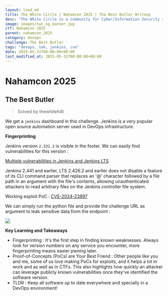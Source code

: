 ```yaml
---
layout: load_md
title: The White Circle | Nahamcon 2025 | The Best Butler Writeup
desc: "The White Circle is a community for Cyber/Information Security students, enthusiasts and professionals. You can discuss anything related to Security, share your knowledge with others, get help when you need it and proceed further in your journey with amazing people from all over the world."
image: images/twc_og_banner.jpg
ctf: Nahamcon 2025
parent: nahamcon_2025
category: devops
challenge: The Best Butler
tags: "devops, twh, jenkins, cve"
date: 2025-05-31T00:00:00+00:00
last_modified_at: 2025-05-31T00:00:00+00:00
---
```


<h1 class="heading card-title white-text">Nahamcon 2025</h1>

## The Best Butler
> Solved by thewhiteh4t

We get a `jenkins` dashboard in this challenge. Jenkins is a very popular open source automation server used in DevOps infrastructure.

**Fingerprinting**

Jenkins version `2.332.2` is visible in the footer. We can easily find vulnerabilities for this version :

[Multiple vulnerabilities in Jenkins and Jenkins LTS](https://www.cybersecurity-help.cz/vdb/SB2024012513)

Jenkins 2.441 and earlier, LTS 2.426.2 and earlier does not disable a feature of its CLI command parser that replaces an '@' character followed by a file path in an argument with the file's contents, allowing unauthenticated attackers to read arbitrary files on the Jenkins controller file system.

Working exploit PoC : [CVE-2024-23897](https://github.com/godylockz/CVE-2024-23897/blob/main/jenkins_fileread.py)

We can simply run the python file and provide the challenge URL as argument to leak sensitive data from the endpoint : 


![](https://i.imgur.com/72LjOp1.png)


**Key Learning and Takeaways**


- Fingerprinting : It's the first step in finding known weaknesses. Always look for version numbers on any service you encounter, more fingerprinting means easier pwning later.
- Proof-of-Concepts (PoCs) are Your Best Friend : Other people like you and me, some of us love making PoCs for exploits, and it helps a lot in work and as well as in CTFs. This also highlights how quickly an attacker can leverage publicly known vulnerabilities once they've identified the software version.
- TLDR : Keep all software up to date everywhere and specially in a DevOps environment!


